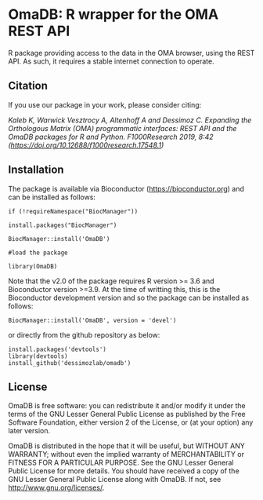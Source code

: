 # OmaDB: R wrapper for the OMA REST API

R package providing access to the data in the OMA browser, using the REST API. As such, it requires a stable internet connection to operate. 

## Citation
If you use our package in your work, please consider citing:

_Kaleb K, Warwick Vesztrocy A, Altenhoff A and Dessimoz C. Expanding the Orthologous Matrix (OMA) programmatic interfaces: REST API and the OmaDB packages for R and Python. F1000Research 2019, 8:42
(https://doi.org/10.12688/f1000research.17548.1)_

## Installation

The package is available via Bioconductor (https://bioconductor.org) and can be installed as follows:

```
if (!requireNamespace("BiocManager"))

install.packages("BiocManager")

BiocManager::install('OmaDB')

#load the package

library(OmaDB)

```

Note that the v2.0 of the package requires R version >= 3.6 and Bioconductor version >=3.9. At the time of writting this, this is the Bioconductor development version and so the package can be installed as follows:

```
BiocManager::install('OmaDB', version = 'devel')
```
or directly from the github repository as below:

```
install.packages('devtools')
library(devtools)
install_github('dessimozlab/omadb')
```


## License

OmaDB is free software: you can redistribute it and/or modify
it under the terms of the GNU Lesser General Public License as published by
the Free Software Foundation, either version 2 of the License, or
(at your option) any later version.

OmaDB is distributed in the hope that it will be useful,
but WITHOUT ANY WARRANTY; without even the implied warranty of
MERCHANTABILITY or FITNESS FOR A PARTICULAR PURPOSE.  See the
GNU Lesser General Public License for more details.
You should have received a copy of the GNU Lesser General Public License
along with OmaDB.  If not, see <http://www.gnu.org/licenses/>.

